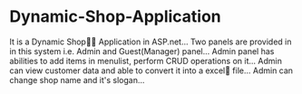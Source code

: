 # Dynamic-Shop-Application
It is a Dynamic Shop🛒🛒 Application in ASP.net...
Two panels are provided in in this system i.e. Admin and Guest(Manager) panel...
Admin panel has abilities to add items in menulist, perform CRUD operations on it...
Admin can view customer data and able to convert it into a excel📑 file...
Admin can change shop name and it's slogan...
